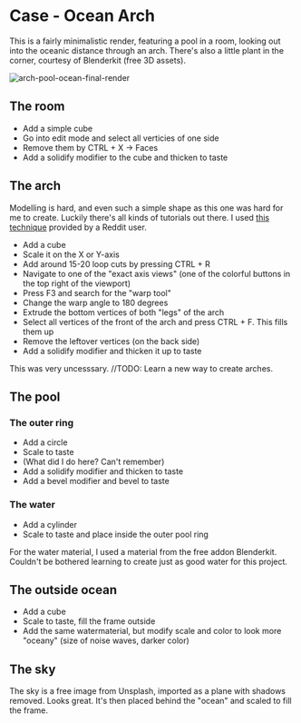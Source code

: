 # Case - Ocean Arch

This is a fairly minimalistic render, featuring a pool in a room, looking out into the oceanic distance through an arch. There's also a little plant
in the corner, courtesy of Blenderkit (free 3D assets).

![arch-pool-ocean-final-render](https://user-images.githubusercontent.com/54509721/143142597-0c430015-c0db-493b-9487-7f6376ee77ee.png)

## The room

- Add a simple cube
- Go into edit mode and select all verticies of one side
- Remove them by CTRL + X -> Faces
- Add a solidify modifier to the cube and thicken to taste

## The arch

Modelling is hard, and even such a simple shape as this one was hard for me to create. Luckily there's all kinds of tutorials out there.
I used [this technique](https://www.reddit.com/r/blender/comments/g37t1n/blender_secrets_how_to_make_an_arch) provided by a Reddit user.

- Add a cube
- Scale it on the X or Y-axis
- Add around 15-20 loop cuts by pressing CTRL + R
- Navigate to one of the "exact axis views" (one of the colorful buttons in the top right of the viewport)
- Press F3 and search for the "warp tool"
- Change the warp angle to 180 degrees
- Extrude the bottom vertices of both "legs" of the arch
- Select all vertices of the front of the arch and press CTRL + F. This fills them up
- Remove the leftover vertices (on the back side)
- Add a solidify modifier and thicken it up to taste

This was very uncesssary. //TODO: Learn a new way to create arches.

## The pool

### The outer ring 

- Add a circle
- Scale to taste
- (What did I do here? Can't remember)
- Add a solidify modifier and thicken to taste
- Add a bevel modifier and bevel to taste

### The water

- Add a cylinder
- Scale to taste and place inside the outer pool ring

For the water material, I used a material from the free addon Blenderkit. Couldn't be bothered learning to create just as good water for this project.

## The outside ocean

- Add a cube
- Scale to taste, fill the frame outside
- Add the same watermaterial, but modify scale and color to look more "oceany" (size of noise waves, darker color)

## The sky

The sky is a free image from Unsplash, imported as a plane with shadows removed. Looks great. It's then placed behind the "ocean" and scaled to fill the frame.
